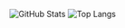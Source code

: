 ![GitHub Stats](https://github-readme-stats-n3vers4ydies-projects.vercel.app/api?username=N3VERS4YDIE&theme=radical&show_icons=true)
![Top Langs](https://github-readme-stats-n3vers4ydies-projects.vercel.app/api/top-langs/?username=N3VERS4YDIE&theme=radical&hide=jupyter%20notebook)
